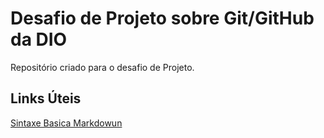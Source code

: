 # Desafio de Projeto sobre Git/GitHub da DIO
Repositório criado para o desafio de Projeto.

## Links Úteis
[Sintaxe Basica Markdowun](https://www.markdownguide.org/basic-syntax/)
